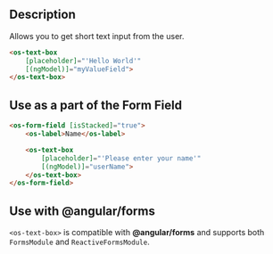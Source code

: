 ## Description

Allows you to get short text input from the user.

```html
<os-text-box
    [placeholder]="'Hello World'"
    [(ngModel)]="myValueField">
</os-text-box>
```

## Use as a part of the Form Field

```html
<os-form-field [isStacked]="true">
    <os-label>Name</os-label>

    <os-text-box
        [placeholder]="'Please enter your name'"
        [(ngModel)]="userName">
    </os-text-box>
</os-form-field>
```

## Use with **@angular/forms**

`<os-text-box>` is compatible with **@angular/forms** and supports both `FormsModule` and `ReactiveFormsModule`.
